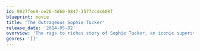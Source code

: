 ```yaml
---
id: 9027fee8-ce26-4d60-9847-3577ccdc608f
blueprint: movie
title: 'The Outrageous Sophie Tucker'
release_date: '2014-05-02'
overview: 'The rags to riches story of Sophie Tucker, an iconic superstar who ruled the worlds of vaudeville, Broadway, radio, television, and Hollywood throughout the 20th century. Before Beyoncé, Lady Gaga, Madonna, Bette Midler, Marilyn Monroe, and Mae West, Sophie Tucker was the first woman to infatuate her audiences with a bold, bawdy and brassy style unlike any other. Using all of "The Last of the Red Hot Mamas" 400-plus recently rediscovered personal scrapbooks, authors Susan and Lloyd Ecker take you on their seven-year journey retracing Tucker''s sixty-year career in show business.`'
genres: '[]'
---
```

